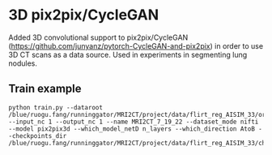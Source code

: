 # 3D pix2pix/CycleGAN

Added 3D convolutional support to pix2pix/CycleGAN (https://github.com/junyanz/pytorch-CycleGAN-and-pix2pix) in order to use 3D CT scans as a data source.  Used in experiments in segmenting lung nodules.

## Train example

```
python train.py --dataroot /blue/ruogu.fang/runninggator/MRI2CT/project/data/flirt_reg_AISIM_33/organized/train --input_nc 1 --output_nc 1 --name MRI2CT_7_19_22 --dataset_mode nifti --model pix2pix3d --which_model_netD n_layers --which_direction AtoB --checkpoints_dir /blue/ruogu.fang/runninggator/MRI2CT/project/data/flirt_reg_AISIM_33/checkpoints/3d_pix2pix/
```